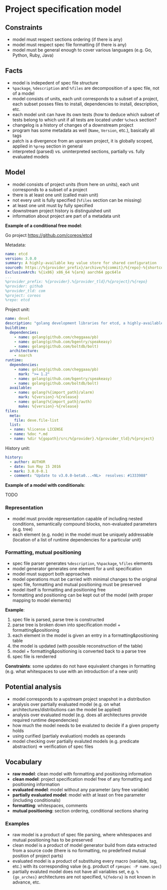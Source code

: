 # Project specification model

## Constraints

* model must respect sections ordering (if there is any)
* model must respect spec file formatting (if there is any)
* model must be general enough to cover various languages (e.g. Go, Python, Ruby, Java)

## Facts

* model is indepedent of spec file structure
* ``%package``, ``%description`` and ``%files`` are decomposition of a spec file, not of a model
* model consists of units, each unit corresponds to a subset of a project, each subset posses files to install, dependencies to install, description, etc.
* each model unit can have its own tests (how to deduce which subset of tests belong to which unit if all tests are located under ``%check`` section?
* changelog is a history of changes of a downstream project
* program has some metadata as well (``Name``, ``Version``, etc.), basically all tags
* patch is a divergence from an upsream project, it is globally scoped, applied in ``%prep`` section in general
* interpreted (parsed) vs. uninterpreted sections, partially vs. fully evaluated models

## Model

* model consists of project units (from here on units), each unit corresponds to a subset of a project
* there is at least one unit (called main unit)
* not every unit is fully specified (``%files`` section can be missing)
* at least one unit must by fully specified
* downstream project history is distinguished unit
* information about project are part of a metadata unit

**Example of a conditional free model**:

Go project https://github.com/coreos/etcd

Metadata:

```yaml
name: etcd
version: 3.0.0
summary: A highly-available key value store for shared configuration
source0: https://%{provider_prefix}/archive/%{commit}/%{repo}-%{shortcommit}.tar.gz
ExclusiveArch: %{ix86} x86_64 %{arm} aarch64 ppc64le
...
%provider_prefix: %{provider}.%{provider_tld}/%{project}/%{repo}
%provider: github
%provider_tld: com
%project: coreos
%repo: etcd
```

Project unit:

```yaml
name: devel
description: "golang development libraries for etcd, a highly-available key value store for shared configuration."
buildtime:
  dependencies:
    - name: golang(github.com/cheggaaa/pb)
    - name: golang(github.com/bgentry/speakeasy)
    - name: golang(github.com/boltdb/bolt)
  architecture:
    - noarch
runtime:
  dependencies:
    - name: golang(github.com/cheggaaa/pb)
      mark: ">= 1.2"
    - name: golang(github.com/bgentry/speakeasy)
    - name: golang(github.com/boltdb/bolt)
  available:
    - name: golang(%{import_path}/alarm)
      mark: %{version}-%{release}
    - name: golang(%{import_path}/auth)
      make: %{version}-%{release}
files:
  meta:
    file: deve.file-list
  list:
  - name: %license LICENSE
  - name: %doc *.md
  - name: %dir %{gopath}/src/%{provider}.%{provider_tld}/%{project}
```

History unit:

```yaml
history:
  - author: AUTHOR
  - date: Sun May 15 2016
  - mark: 3.0.0-0.1
  - comment: "Update to v3.0.0-beta0...<NL>  resolves: #1333988"
```

**Example of a model with conditionals**:

TODO

### Representation

* model must provide representation capable of including nested conditions, semantically compound blocks, non-evaluated parameters (e.g. tree)
* each element (e.g. node) in the model must be uniquely addressable (location of a list of runtime dependencies for a particular unit)

### Formatting, mutual positioning

* spec file parser generates ``%description``, ``%%package``, ``%files`` elements
* model generator generates one element for a unit specification
* model must support both approaches
* model operations must be carried with minimal changes to the original spec file, formatting and mutual positioning must be preserved
* model itself is formatting and positioning free
* formatting and positioning can be kept out of the model (with proper mapping to model elements)

**Example**:

1. spec file is parsed, parse tree is constructed
1. parse tree is broken down into specification model + formatting&positioning
1. each element in the model is given an entry in a formatting&positioning table
1. the model is updated (with possible reconstruction of the table)
1. model + formatting&positioning is converted back to a parse tree
1. spec file is renderred

**Constraints**: some updates do not have equivalent changes in formatting (e.g. what whitespaces to use with an introduction of a new unit)

## Potential analysis

* model corresponds to a upstream project snapshot in a distribution
* analysis over partially evaluated model (e.g. on what architectures/distributions can the model be applied)
* analysis over evaluated model (e.g. does all architectures provide required runtime dependencies)
* how much the model needs to be evaluted to decide if a given property holds
* using curified (partialy evaluation) models as operands
* model checking over partially evaluted models (e.g. predicate abstraction) => verification of spec files

## Vocabulary

* **raw model**: clean model with formatting and positioning information
* **clean model**: project specification model free of any formatting and positioning information
* **evaluated model**: model without any parameter (any free variable)
* **partially evaluated model**: model with at least on free parameter (including conditionals)
* **formatting**: whitespaces, comments
* **mutual positioning**: section ordering, conditional sections sharing

### Examples

* raw model is a product of spec file parsing, where whitespaces and mutual positioning has to be preserved
* clean model is a product of model generator build from data extracted from a source code (there is no formatting, no predefined mutual position of project parts)
* evaluated model is a product of substituing every macro (variable, tag, etc.) with its corresponding value (e.g. product of ``rpmspec -P name.spec``)
* partially evaluted model does not have all variables set, e.g. ``%{go_arches}`` architectures are not specified, ``%{fedora}`` is not known in advance, etc.
